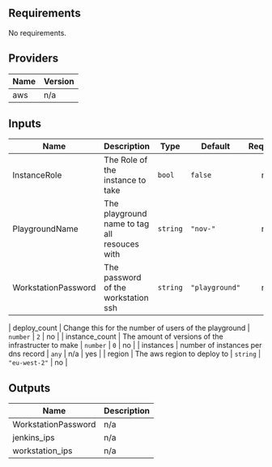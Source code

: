 ## Requirements

No requirements.

## Providers

| Name | Version |
|------|---------|
| aws | n/a |

## Inputs

| Name | Description | Type | Default | Required |
|------|-------------|------|---------|:--------:|
| InstanceRole | The Role of the instance to take | `bool` | `false` | no |
| PlaygroundName | The playground name to tag all resouces with | `string` | `"nov-"` | no |
| WorkstationPassword | The password of the workstation ssh | `string` | `"playground"` | no |

| deploy\_count | Change this for the number of users of the playground | `number` | `2` | no |
| instance\_count | The amount of versions of the infrastructer to make | `number` | `0` | no |
| instances | number of instances per dns record | `any` | n/a | yes |
| region | The aws region to deploy to | `string` | `"eu-west-2"` | no |

## Outputs

| Name | Description |
|------|-------------|
| WorkstationPassword | n/a |
| jenkins\_ips | n/a |
| workstation\_ips | n/a |